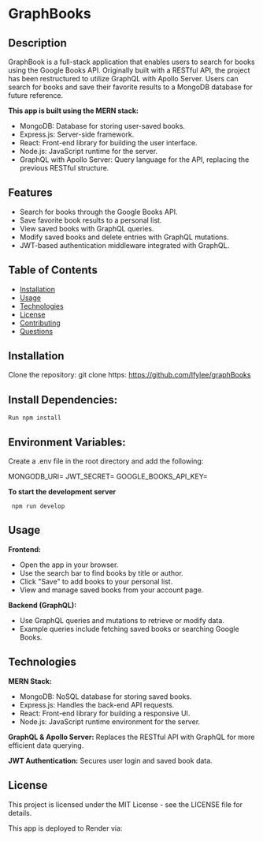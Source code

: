 # GraphBooks

## Description
GraphBook is a full-stack application that enables users to search for books using the Google Books API. Originally built with a RESTful API, the project has been restructured to utilize GraphQL with Apollo Server. Users can search for books and save their favorite results to a MongoDB database for future reference.

**This app is built using the MERN stack:**

- MongoDB: Database for storing user-saved books.
- Express.js: Server-side framework.
- React: Front-end library for building the user interface.
- Node.js: JavaScript runtime for the server.
- GraphQL with Apollo Server: Query language for the API, replacing the previous RESTful structure.


## Features
- Search for books through the Google Books API.
- Save favorite book results to a personal list.
- View saved books with GraphQL queries.
- Modify saved books and delete entries with GraphQL mutations.
- JWT-based authentication middleware integrated with GraphQL.

## Table of Contents
- [Installation](#installation)
- [Usage](#usage)
- [Technologies](#technologies)
- [License](#license)
- [Contributing](#contributing)
- [Questions](#questions)


## Installation
Clone the repository:
git clone https: https://github.com/Ifylee/graphBooks

## Install Dependencies:

```
Run npm install

```
## Environment Variables:
Create a .env file in the root directory and add the following:

MONGODB_URI=<your-mongodb-uri>
JWT_SECRET=<your-jwt-secret>
GOOGLE_BOOKS_API_KEY=<your-google-books-api-key>

**To start the development server**

```
 npm run develop

```

## Usage
**Frontend:**
- Open the app in your browser.
- Use the search bar to find books by title or author.
- Click "Save" to add books to your personal list.
- View and manage saved books from your account page.

**Backend (GraphQL):**
- Use GraphQL queries and mutations to retrieve or modify data.
- Example queries include fetching saved books or searching Google Books.


## Technologies
**MERN Stack:**
- MongoDB: NoSQL database for storing saved books.
- Express.js: Handles the back-end API requests.
- React: Front-end library for building a responsive UI.
- Node.js: JavaScript runtime environment for the server.

**GraphQL & Apollo Server:** Replaces the RESTful API with GraphQL for   more efficient data querying.

**JWT Authentication:** Secures user login and saved book data.

## License
This project is licensed under the MIT License - see the LICENSE file for details.

This app is deployed to Render via: 


